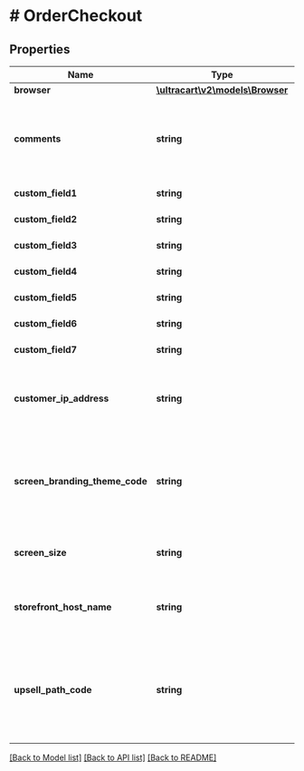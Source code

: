 # # OrderCheckout

## Properties

Name | Type | Description | Notes
------------ | ------------- | ------------- | -------------
**browser** | [**\ultracart\v2\models\Browser**](Browser.md) |  | [optional]
**comments** | **string** | Comments from the customer.  Rarely used on the single page checkout. | [optional]
**custom_field1** | **string** | Custom field 1 | [optional]
**custom_field2** | **string** | Custom field 2 | [optional]
**custom_field3** | **string** | Custom field 3 | [optional]
**custom_field4** | **string** | Custom field 4 | [optional]
**custom_field5** | **string** | Custom field 5 | [optional]
**custom_field6** | **string** | Custom field 6 | [optional]
**custom_field7** | **string** | Custom field 7 | [optional]
**customer_ip_address** | **string** | IP address of the customer when placing the order | [optional]
**screen_branding_theme_code** | **string** | Screen branding theme code associated with the order (legacy checkout) | [optional]
**screen_size** | **string** | Screen size small, medium or large | [optional]
**storefront_host_name** | **string** | StoreFront host name associated with the order | [optional]
**upsell_path_code** | **string** | Upsell path code assigned during the checkout that the customer went through | [optional]

[[Back to Model list]](../../README.md#models) [[Back to API list]](../../README.md#endpoints) [[Back to README]](../../README.md)
